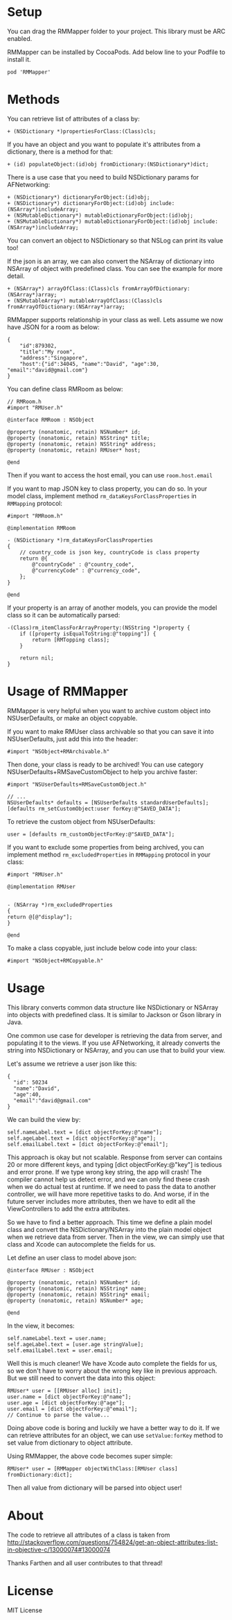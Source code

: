 Setup
========
You can drag the RMMapper folder to your project. This library must be ARC enabled.

RMMapper can be installed by CocoaPods. Add below line to your Podfile to install it.

```
pod 'RMMapper'
```

Methods
=======

You can retrieve list of attributes of a class by:

```objc
+ (NSDictionary *)propertiesForClass:(Class)cls;
```

If you have an object and you want to populate it's attributes from a dictionary, there is a method for that:

```objc
+ (id) populateObject:(id)obj fromDictionary:(NSDictionary*)dict;
```

There is a use case that you need to build NSDictionary params for AFNetworking:

```objc
+ (NSDictionary*) dictionaryForObject:(id)obj;
+ (NSDictionary*) dictionaryForObject:(id)obj include:(NSArray*)includeArray;
+ (NSMutableDictionary*) mutableDictionaryForObject:(id)obj;
+ (NSMutableDictionary*) mutableDictionaryForObject:(id)obj include:(NSArray*)includeArray;
```

You can convert an object to NSDictionary so that NSLog can print its value too!

If the json is an array, we can also convert the NSArray of dictionary into NSArray of object with predefined class. You can see the example for more detail.

```objc
+ (NSArray*) arrayOfClass:(Class)cls fromArrayOfDictionary:(NSArray*)array;
+ (NSMutableArray*) mutableArrayOfClass:(Class)cls fromArrayOfDictionary:(NSArray*)array;
```

RMMapper supports relationship in your class as well. Lets assume we now have JSON for a room as below:

```objc
{
    "id":879302,
    "title":"My room",
    "address":"Singapore",
    "host":{"id":34045, "name":"David", "age":30, "email":"david@gmail.com"}
}
```

You can define class RMRoom as below:

```objc
// RMRoom.h
#import "RMUser.h"

@interface RMRoom : NSObject

@property (nonatomic, retain) NSNumber* id;
@property (nonatomic, retain) NSString* title;
@property (nonatomic, retain) NSString* address;
@property (nonatomic, retain) RMUser* host;

@end
```

Then if you want to access the host email, you can use ```room.host.email```


If you want to map JSON key to class property, you can do so. In your model class, implement method `rm_dataKeysForClassProperties` in `RMMapping` protocol:

```objc
#import "RMRoom.h"

@implementation RMRoom

- (NSDictionary *)rm_dataKeysForClassProperties
{
    // country_code is json key, countryCode is class property
    return @{
        @"countryCode" : @"country_code",
        @"currencyCode" : @"currency_code",
    };
}

@end
```

If your property is an array of another models, you can provide the model class so it can be automatically parsed:

```objc
-(Class)rm_itemClassForArrayProperty:(NSString *)property {
    if ([property isEqualToString:@"topping"]) {
        return [RMTopping class];
    }

    return nil;
}
```


Usage of RMMapper
=================

RMMapper is very helpful when you want to archive custom object into NSUserDefaults, or make an object copyable. 

If you want to make RMUser class archivable so that you can save it into NSUserDefaults, just add this into the header: 

```objc
#import "NSObject+RMArchivable.h"
``` 

Then done, your class is ready to be archived! You can use category NSUserDefaults+RMSaveCustomObject to help you archive faster:

```objc
#import "NSUserDefaults+RMSaveCustomObject.h"

// ...
NSUserDefaults* defaults = [NSUserDefaults standardUserDefaults];
[defaults rm_setCustomObject:user forKey:@"SAVED_DATA"];
```

To retrieve the custom object from NSUserDefaults:

```objc
user = [defaults rm_customObjectForKey:@"SAVED_DATA"];
```

If you want to exclude some properties from being archived, you can implement method `rm_excludedProperties` in `RMMapping` protocol in your class:

```objc
#import "RMUser.h"

@implementation RMUser


- (NSArray *)rm_excludedProperties
{
return @[@"display"];
}

@end
```

To make a class copyable, just include below code into your class:

```objc
#import "NSObject+RMCopyable.h"
```


Usage
=====

This library converts common data structure like NSDictionary or NSArray into objects with predefined class. It is similar to Jackson or Gson library in Java.

One common use case for developer is retrieving the data from server, and populating it to the views. If you use AFNetworking, it already converts the string into NSDictionary or NSArray, and you can use that to build your view.

Let's assume we retrieve a user json like this:

```
{
  "id": 50234
  "name":"David",
  "age":40,
  "email":"david@gmail.com"
}
```

We can build the view by:

```objc
self.nameLabel.text = [dict objectForKey:@"name"];
self.ageLabel.text = [dict objectForKey:@"age"];
self.emailLabel.text = [dict objectForKey:@"email"];
```

This approach is okay but not scalable. Response from server can contains 20 or more different keys, and typing [dict objectForKey:@"key"] is tedious and error prone. If we type wrong key string, the app will crash! The compiler cannot help us detect error, and we can only find these crash when we do actual test at runtime. If we need to pass the data to another controller, we will have more repetitive tasks to do. And worse, if in the future server includes more attributes, then we have to edit all the ViewControllers to add the extra attributes.

So we have to find a better approach. This time we define a plain model class and convert the NSDictionary/NSArray into the plain model object when we retrieve data from server. Then in the view, we can simply use that class and Xcode can autocomplete the fields for us.

Let define an user class to model above json:

```objc
@interface RMUser : NSObject

@property (nonatomic, retain) NSNumber* id;
@property (nonatomic, retain) NSString* name;
@property (nonatomic, retain) NSString* email;
@property (nonatomic, retain) NSNumber* age;

@end
```

In the view, it becomes:

```objc
self.nameLabel.text = user.name;
self.ageLabel.text = [user.age stringValue];
self.emailLabel.text = user.email;
```

Well this is much cleaner! We have Xcode auto complete the fields for us, so we don't have to worry about the wrong key like in previous approach. But we still need to convert the data into this object:

```objc
RMUser* user = [[RMUser alloc] init];
user.name = [dict objectForKey:@"name"];
user.age = [dict objectForKey:@"age"];
user.email = [dict objectForKey:@"email"];
// Continue to parse the value...
```

Doing above code is boring and luckily we have a better way to do it. If we can retrieve attributes for an object, we can use ```setValue:forKey``` method to set value from dictionary to object attribute.

Using RMMapper, the above code becomes super simple:

```objc
RMUser* user = [RMMapper objectWithClass:[RMUser class] fromDictionary:dict];
```

Then all value from dictionary will be parsed into object user!


About
=====

The code to retrieve all attributes of a class is taken from http://stackoverflow.com/questions/754824/get-an-object-attributes-list-in-objective-c/13000074#13000074

Thanks Farthen and all user contributes to that thread!


License
=======

MIT License